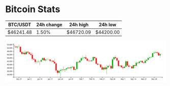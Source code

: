 # Bitcoin Stats

BTC/USDT|24h change|24h high|24h low|
|---|---|---|---|
|$46241.48|1.50%|$46720.09|$44200.00|

<img src="./chart.svg">
